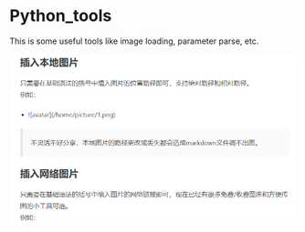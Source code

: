# Python_tools
This is some useful tools like image loading, parameter parse, etc.

![avatar](https://github.com/superYong2020/Python_tools/blob/master/Assert/123.png)
